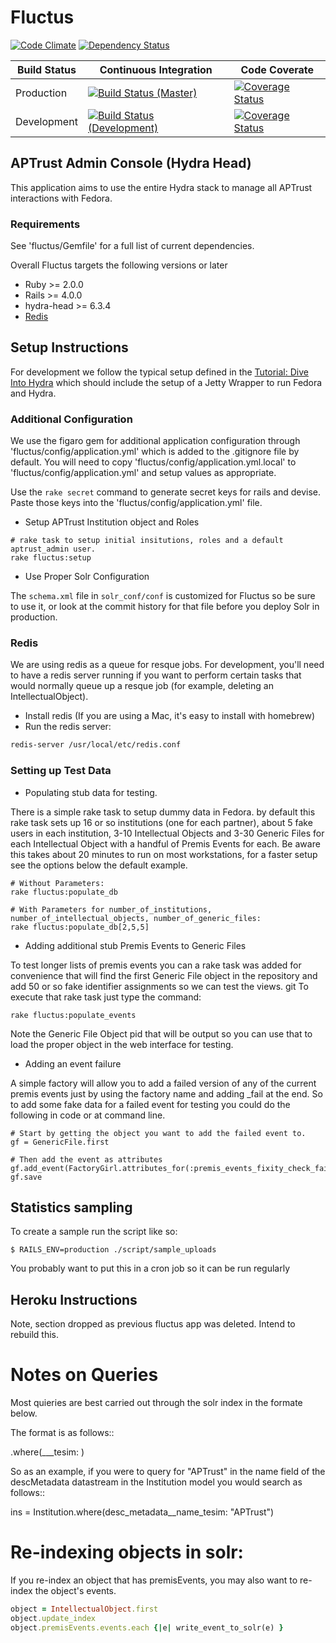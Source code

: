 # Fluctus
[![Code Climate](https://codeclimate.com/github/APTrust/fluctus.png)](https://codeclimate.com/github/APTrust/fluctus)
[![Dependency Status](https://gemnasium.com/APTrust/fluctus.png)](https://gemnasium.com/APTrust/fluctus)

Build Status | Continuous Integration | Code Coverate
--- | --- | ---
Production | [![Build Status (Master)](https://travis-ci.org/APTrust/fluctus.png?branch=master)](https://travis-ci.org/APTrust/fluctus) | [![Coverage Status](https://coveralls.io/repos/APTrust/fluctus/badge.png?branch=master)](https://coveralls.io/r/APTrust/fluctus?branch=master)
Development | [![Build Status (Development)](https://travis-ci.org/APTrust/fluctus.png?branch=develop)](https://travis-ci.org/APTrust/fluctus) | [![Coverage Status](https://coveralls.io/repos/APTrust/fluctus/badge.png?branch=develop)](https://coveralls.io/r/APTrust/fluctus?branch=develop)

## APTrust Admin Console (Hydra Head)

This application aims to use the entire Hydra stack to manage all APTrust interactions with Fedora.  

### Requirements

See 'fluctus/Gemfile' for a full list of current dependencies.

Overall Fluctus targets the following versions or later

* Ruby >= 2.0.0
* Rails >= 4.0.0
* hydra-head >= 6.3.4
* [Redis](http://redis.io/)

## Setup Instructions

For development we follow the typical setup defined in the
[Tutorial: Dive Into Hydra](https://github.com/projecthydra/hydra/wiki/Dive-into-Hydra)
which should include the setup of a Jetty Wrapper to run Fedora and Hydra.

### Additional Configuration

We use the figaro gem for additional application configuration through 'fluctus/config/application.yml' which is added
to the .gitignore file by default.  You will need to copy 'fluctus/config/application.yml.local' to
'fluctus/config/application.yml' and setup values as appropriate.

Use the ``` rake secret ``` command to generate secret keys for rails and devise.  Paste those keys into the 'fluctus/config/application.yml' file.


* Setup APTrust Institution object and Roles

````
# rake task to setup initial insitutions, roles and a default aptrust_admin user.
rake fluctus:setup
````

* Use Proper Solr Configuration

The ```schema.xml``` file in ```solr_conf/conf``` is customized for Fluctus so be sure to use it, or look at the commit
history for that file before you deploy Solr in production.

### Redis

We are using redis as a queue for resque jobs.  For development, you'll need to have a redis server running if you want to perform certain tasks that would normally queue up a resque job (for example, deleting an IntellectualObject).

* Install redis (If you are using a Mac, it's easy to install with homebrew)
* Run the redis server:

```bash
redis-server /usr/local/etc/redis.conf
```

### Setting up Test Data

* Populating stub data for testing.

There is a simple rake task to setup dummy data in Fedora. by default this rake task sets up 16 or so institutions
(one for each partner), about 5 fake users in each institution, 3-10 Intellectual Objects and 3-30 Generic Files for
each Intellectual Object with a handful of Premis Events for each. Be aware this takes about 20 minutes to run
on most workstations, for a faster setup see the options below the default example.

````
# Without Parameters:
rake fluctus:populate_db

# With Parameters for number_of_institutions, number_of_intellectual_objects, number_of_generic_files:
rake fluctus:populate_db[2,5,5]
````

* Adding additional stub Premis Events to Generic Files

To test longer lists of premis events you can a rake task was added for convenience that will find the first Generic
File object in the repository and add 50 or so fake identifier assignments so we can test the views.
                                                                                                 git
To execute that rake task just type the command:

````
rake fluctus:populate_events
````

Note the Generic File Object pid that will be output so you can use that to load the proper object in the web
interface for testing.

*  Adding an event failure

A simple factory will allow you to add a failed version of any of the current premis events just by
using the factory name and adding _fail at the end.  So to add some fake data for a failed event for
testing you could do the following in code or at command line.

````
# Start by getting the object you want to add the failed event to.
gf = GenericFile.first

# Then add the event as attributes
gf.add_event(FactoryGirl.attributes_for(:premis_events_fixity_check_fail))
gf.save
````
## Statistics sampling
To create a sample run the script like so:
```
$ RAILS_ENV=production ./script/sample_uploads
```
You probably want to put this in a cron job so it can be run regularly


## Heroku Instructions

Note, section dropped as previous fluctus app was deleted.  Intend to rebuild this.

# Notes on Queries

Most quieries are best carried out through the solr index in the formate below.

The format is as follows::

  <Class>.where(<rails cased datastream name>__<field name>_tesim: <value>)

So as an example, if you were to query for "APTrust" in the name field of the descMetadata
datastream in the Institution model you would search as follows::

  ins = Institution.where(desc_metadata__name_tesim: "APTrust")

# Re-indexing objects in solr:

If you re-index an object that has premisEvents, you may also want to re-index the object's events.

```ruby
object = IntellectualObject.first
object.update_index
object.premisEvents.events.each {|e| write_event_to_solr(e) }
```


